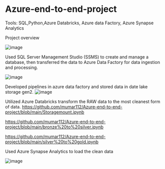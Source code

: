 # Azure-end-to-end-project
Tools: SQL,Python,Azure Databricks, Azure data Factory, Azure Synapse Analytics

Project overview

![image](https://github.com/user-attachments/assets/fe7fceda-ba5f-4682-82c5-9884b222c70c)

Used SQL Server Management Studio (SSMS) to create and manage a database, then transferred the data to Azure Data Factory for data ingestion and processing.

![image](https://github.com/user-attachments/assets/c1cbc68e-fc0d-4ef4-a700-9528cd2c2e08)

Developed pipelines in azure data factory and stored data in date lake storage gen2.
![image](https://github.com/user-attachments/assets/d6d7ef4d-d4df-4913-b090-df3bec33353d)

Utilized Azure Databricks transform the RAW data to the most cleanest form of data.
https://github.com/mumar112/Azure-end-to-end-project/blob/main/Storagemount.ipynb

https://github.com/mumar112/Azure-end-to-end-project/blob/main/bronze%20to%20silver.ipynb

https://github.com/mumar112/Azure-end-to-end-project/blob/main/silver%20to%20gold.ipynb

Used Azure Synapse Analytics to load the clean data

![image](https://github.com/user-attachments/assets/cef959a4-f242-4f53-9d30-d0396947a9c1)

